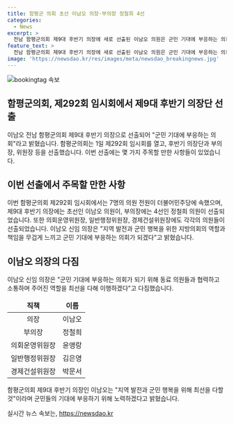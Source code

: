 ```yaml
---
title: 함평군 의회 초선 이남오 의장·부의장 정철희 4선
categories:
  - News
excerpt: >
  전남 함평군의회 제9대 후반기 의장에 새로 선출된 이남오 의원은 군민 기대에 부응하는 의회가 되도록 노력하겠다고 다짐했다. 함평군의회는 1일 제292회 임시회를 통해 후반기 의장과 부의장을 선출했는데, 모든 의원이 더불어민주당 소속이다. 새로운 의장은 지역 발전과 군민 행복을 위해 노력하겠다고 밝혔다.
feature_text: >
  전남 함평군의회 제9대 후반기 의장에 새로 선출된 이남오 의원은 군민 기대에 부응하는 의회가 되도록 노력하겠다고 다짐했다. 함평군의회는 1일 제292회 임시회를 통해 후반기 의장과 부의장을 선출했는데, 모든 의원이 더불어민주당 소속이다. 새로운 의장은 지역 발전과 군민 행복을 위해 노력하겠다고 밝혔다.
image: 'https://newsdao.kr/res/images/meta/newsdao_breakingnews.jpg'
---
```


<p><img src="https://newsdao.kr/res/images/meta/newsdao_breakingnews.jpg" alt="bookingtag 속보" /></p>

<h2 data-ke-size="size26">함평군의회, 제292회 임시회에서 제9대 후반기 의장단 선출</h2>

<p data-ke-size="size16">이남오 전남 함평군의회 제9대 후반기 의장으로 선출되어 "군민 기대에 부응하는 의회"라고 밝혔습니다. 함평군의회는 1일 제292회 임시회를 열고, 후반기 의장단과 부의장, 위원장 등을 선출했습니다. 이번 선출에는 몇 가지 주목할 만한 사항들이 있었습니다.</p>

<h2 data-ke-size="size24">이번 선출에서 주목할 만한 사항</h2>

<p data-ke-size="size16">이번 함평군의회 제292회 임시회에서는 7명의 의원 전원이 더불어민주당에 속했으며, 제9대 후반기 의장에는 초선인 이남오 의원이, 부의장에는 4선인 정철희 의원이 선출되었습니다. 또한 의회운영위원장, 일반행정위원장, 경제건설위원장에도 각각의 의원들이 선출되었습니다. 이남오 신임 의장은 "지역 발전과 군민 행복을 위한 지방의회의 역할과 책임을 무겁게 느끼고 군민 기대에 부응하는 의회가 되겠다"고 밝혔습니다.</p>

<h2 data-ke-size="size24">이남오 의장의 다짐</h2>

<p data-ke-size="size16">이남오 신임 의장은 "군민 기대에 부응하는 의회가 되기 위해 동료 의원들과 협력하고 소통하며 주어진 역할을 최선을 다해 이행하겠다"고 다짐했습니다.</p>

<table>
    <thead>
        <tr>
            <td style="text-align: center; height: 17px;"><b>직책</b></td>
            <td style="text-align: center; height: 17px;"><b>이름</b></td>
        </tr>
    </thead>
    <tbody>
        <tr>
            <td style="text-align: center; height: 17px;">의장</td>
            <td style="text-align: center; height: 17px;">이남오</td>
        </tr>
        <tr>
            <td style="text-align: center; height: 17px;">부의장</td>
            <td style="text-align: center; height: 17px;">정철희</td>
        </tr>
        <tr>
            <td style="text-align: center; height: 17px;">의회운영위원장</td>
            <td style="text-align: center; height: 17px;">윤앵랑</td>
        </tr>
        <tr>
            <td style="text-align: center; height: 17px;">일반행정위원장</td>
            <td style="text-align: center; height: 17px;">김은영</td>
        </tr>
        <tr>
            <td style="text-align: center; height: 17px;">경제건설위원장</td>
            <td style="text-align: center; height: 17px;">박문서</td>
        </tr>
    </tbody>
</table>

<p data-ke-size="size16">함평군의회 제9대 후반기 의장인 이남오는 "지역 발전과 군민 행복을 위해 최선을 다할 것"이라며 군민들의 기대에 부응하기 위해 노력하겠다고 밝혔습니다.</p>
실시간 뉴스 속보는, <a href="https://newsdao.kr" rel="dofollow">https://newsdao.kr</a>


